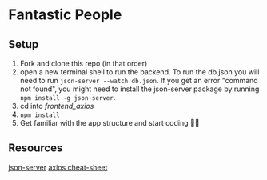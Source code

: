 # Fantastic People

## Setup

1. Fork and clone this repo (in that order)
2. open a new terminal shell to run the backend. To run the db.json you will need to run `json-server --watch db.json`. If you get an error "command not found", you might need to install the json-server package by running `npm install -g json-server`.
3. cd into *frontend_axios*
4. `npm install`
5. Get familiar with the app structure and start coding 🖖🏾

## Resources

[json-server](https://www.npmjs.com/package/json-server)
[axios cheat-sheet](http://zetcode.com/javascript/axios/)
